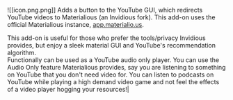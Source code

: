 ![[icon.png.png]]
Adds a button to the YouTube GUI, which redirects YouTube videos to Materialious (an Invidious fork). This add-on uses the official Materialious instance, [app.materialio.us](app.materialio.us). 

This add-on is useful for those who prefer the tools/privacy Invidious provides, but enjoy a sleek material GUI and YouTube's recommendation algorithm.  <br>Functionally can be used as a YouTube audio only player. You can use the Audio Only feature Materialious provides, say you are listening to something on YouTube that you don't need video for. You can listen to podcasts on YouTube while playing a high demand video game and not feel the effects of a video player hogging your resources!|
